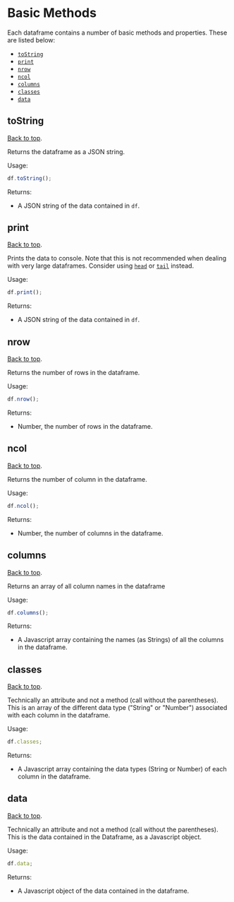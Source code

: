 # Basic Methods

Each dataframe contains a number of basic methods and properties. These are listed below:

- [`toString`](#toString)
- [`print`](#print)
- [`nrow`](#nrow)
- [`ncol`](#ncol)
- [`columns`](#columns)
- [`classes`](#classes)
- [`data`](#data)

## toString
[Back to top](#basic-methods).

Returns the dataframe as a JSON string.

Usage:

```javascript
df.toString();
```

Returns:
- A JSON string of the data contained in `df`.

## print
[Back to top](#basic-methods).

Prints the data to console. Note that this is not recommended when dealing with very large dataframes. Consider using [`head`](slicing.md#head) or [`tail`](slicing.md#tail) instead.

Usage:

```javascript
df.print();
```

Returns:
- A JSON string of the data contained in `df`.

## nrow
[Back to top](#basic-methods).

Returns the number of rows in the dataframe.

Usage:

```javascript
df.nrow();
```

Returns:
- Number, the number of rows in the dataframe.

## ncol
[Back to top](#basic-methods).

Returns the number of column in the dataframe.

Usage:

```javascript
df.ncol();
```

Returns:
- Number, the number of columns in the dataframe.

## columns
[Back to top](#basic-methods).

Returns an array of all column names in the dataframe

Usage:

```javascript
df.columns();
```

Returns:
- A Javascript array containing the names (as Strings) of all the columns in the dataframe.

## classes
[Back to top](#basic-methods).

Technically an attribute and not a method (call without the parentheses). This is an array of the different data type ("String" or "Number") associated with each column in the dataframe.

Usage:

```javascript
df.classes;
```

Returns:
- A Javascript array containing the data types (String or Number) of each column in the dataframe.

## data
[Back to top](#basic-methods).

Technically an attribute and not a method (call without the parentheses). This is the data contained in the Dataframe, as a Javascript object.

Usage:

```javascript
df.data;
```

Returns:
- A Javascript object of the data contained in the dataframe.